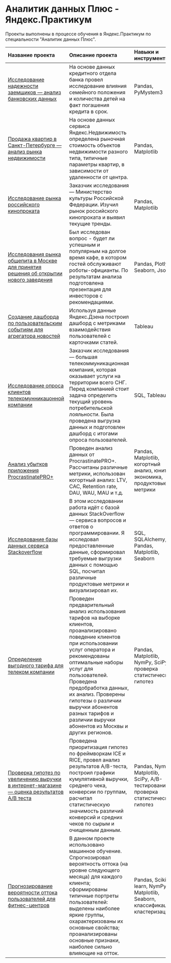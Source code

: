 # Аналитик данных Плюс - Яндекс.Практикум
Проекты выполнены в процессе обучения в Яндекс.Практикум по специальности "Аналитик данных Плюс".

| Название проекта | Описание проекта | Навыки и инструменты |
| :-------------------- | :-------------------- | :-------------------- |
| [Исследование надежности заемщиков — анализ банковских данных](https://github.com/mv-sadovnikov/training-projects/tree/main/%D0%9F%D1%80%D0%BE%D0%B5%D0%BA%D1%82%201.%20%D0%9F%D1%80%D0%B5%D0%B4%D0%BE%D0%B1%D1%80%D0%B0%D0%B1%D0%BE%D1%82%D0%BA%D0%B0%20%D0%B4%D0%B0%D0%BD%D0%BD%D1%8B%D1%85) | На основе данных кредитного отдела банка провел исследование влияния семейного положения и количества детей на факт погашения кредита в срок. | Pandas, PyMystem3 |
| [Продажа квартир в Санкт-Петербурге — анализ рынка недвижимости](https://github.com/mv-sadovnikov/training-projects/tree/main/%D0%9F%D1%80%D0%BE%D0%B5%D0%BA%D1%82%202.%20%D0%98%D1%81%D1%81%D0%BB%D0%B5%D0%B4%D0%BE%D0%B2%D0%B0%D1%82%D0%B5%D0%BB%D1%8C%D1%81%D0%BA%D0%B8%D0%B9%20%D0%B0%D0%BD%D0%B0%D0%BB%D0%B8%D0%B7%20%D0%B4%D0%B0%D0%BD%D0%BD%D1%8B%D1%85) | На основе данных сервиса Яндекс.Недвижимость определена рыночная стоимость объектов недвижимости разного типа, типичные параметры квартир, в зависимости от удаленности от центра. | Pandas, Matplotlib |
| [Исследование рынка российского кинопроката](https://github.com/mv-sadovnikov/training-projects/tree/main/%D0%9F%D1%80%D0%BE%D0%B5%D0%BA%D1%82%203.%20%D0%A1%D0%B1%D0%BE%D1%80%D0%BD%D1%8B%D0%B9%20%D0%BF%D1%80%D0%BE%D0%B5%D0%BA%D1%82) | Заказчик исследования — Министерство культуры Российской Федерации. Изучил рынок российского кинопроката и выявил текущие тренды. | Pandas, Matplotlib |
| [Исследования рынка общепита в Москве для принятия решения об открытии нового заведения](https://github.com/mv-sadovnikov/training-projects/tree/main/%D0%9F%D1%80%D0%BE%D0%B5%D0%BA%D1%82%205.%20%D0%9A%D0%B0%D0%BA%20%D1%80%D0%B0%D1%81%D1%81%D0%BA%D0%B0%D0%B7%D0%B0%D1%82%D1%8C%20%D0%B8%D1%81%D1%82%D0%BE%D1%80%D0%B8%D1%8E%20%D1%81%20%D0%BF%D0%BE%D0%BC%D0%BE%D1%89%D1%8C%D1%8E%20%D0%B4%D0%B0%D0%BD%D0%BD%D1%8B%D1%85) | Был исследован вопрос - будет ли успешным и популярным на долгое время кафе, в котором гостей обслуживают роботы-официанты. По результатам анализа подготовлена презентация для инвесторов с рекомендациями. | Pandas, Plotly, Seaborn, Json |
| [Создание дашборда по пользовательским событиям для агрегатора новостей](https://github.com/mv-sadovnikov/training-projects/tree/main/%D0%9F%D1%80%D0%BE%D0%B5%D0%BA%D1%82%206.%20%D0%9F%D1%80%D0%BE%D0%B5%D0%BA%D1%82%D0%B8%D1%80%D0%BE%D0%B2%D0%B0%D0%BD%D0%B8%D0%B5%20%D0%B4%D0%B0%D1%88%D0%B1%D0%BE%D1%80%D0%B4%D0%BE%D0%B2%20%D0%B2%20Tableau) | Используя данные Яндекс.Дзена построил дашборд с метриками взаимодействия пользователей с карточками статей. | Tableau |
| [Исследование опроса клиентов телекомунникацонной компании](https://github.com/mv-sadovnikov/training-projects/tree/main/%D0%9F%D1%80%D0%BE%D0%B5%D0%BA%D1%82%207.%20%D0%A1%D0%B1%D0%BE%D1%80%D0%BD%D1%8B%D0%B9%20%D0%BF%D1%80%D0%BE%D0%B5%D0%BA%D1%82) | Заказчик исследования — большая телекоммуникационная компания, которая оказывает услуги на территории всего СНГ. Перед компанией стоит задача определить текущий уровень потребительской лояльности. Была проведена выгрузка данных и подготовлен дашборд с итогами опроса пользователей. | SQL, Tableau |
| [Анализ убытков приложения ProcrastinatePRO+](https://github.com/mv-sadovnikov/training-projects/tree/main/%D0%9F%D1%80%D0%BE%D0%B5%D0%BA%D1%82%208.%20%D0%90%D0%BD%D0%B0%D0%BB%D0%B8%D0%B7%20%D0%B1%D0%B8%D0%B7%D0%BD%D0%B5%D1%81-%D0%BF%D0%BE%D0%BA%D0%B0%D0%B7%D0%B0%D1%82%D0%B5%D0%BB%D0%B5%D0%B9) | Проведен анализ данных от ProcrastinatePRO+. Рассчитаны различные метрики, использован когортный анализ: LTV, CAC, Retention rate, DAU, WAU, MAU и т.д. | Pandas, Matplotlib, когортный анализ, юнит-экономика, продуктовые метрики |
| [Исследование базы данных сервиса Stackoverflow](https://github.com/mv-sadovnikov/training-projects/tree/main/%D0%9F%D1%80%D0%BE%D0%B5%D0%BA%D1%82%209.%20%D0%9F%D1%80%D0%BE%D0%B4%D0%B2%D0%B8%D0%BD%D1%83%D1%82%D1%8B%D0%B9%20SQL) | В этом исследовании работа идёт с базой данных StackOverflow — сервиса вопросов и ответов о программировании. Я исследовал предоставленные данные, сформировал требуемые выгрузки данных с помощью SQL, посчитал различные продуктовые метрики и визуализировал их. | SQL, SQLAlchemy, Pandas, Matplotlib, Seaborn |
| [Определение выгодного тарифа для телеком компании](https://github.com/mv-sadovnikov/training-projects/tree/main/%D0%9F%D1%80%D0%BE%D0%B5%D0%BA%D1%82%2010.%20%D0%A1%D1%82%D0%B0%D1%82%D0%B8%D1%81%D1%82%D0%B8%D1%87%D0%B5%D1%81%D0%BA%D0%B8%D0%B9%20%D0%B0%D0%BD%D0%B0%D0%BB%D0%B8%D0%B7%20%D0%B4%D0%B0%D0%BD%D0%BD%D1%8B%D1%85) | Проведен предварительный анализ использования тарифов на выборке клиентов, проанализировано поведение клиентов при использовании услуг оператора и рекомендованы оптимальные наборы услуг для пользователей. Проведена предобработка данных, их анализ. Проверены гипотезы о различии выручки абонентов разных тарифов и различии выручки абонентов из Москвы и других регионов. | Pandas, Matplotlib, NymPy, SciPy, проверка статистических гипотез |
| [Проверка гипотез по увеличению выручки в интернет-магазине — оценка результатов A/B теста](https://github.com/mv-sadovnikov/training-projects/tree/main/%D0%9F%D1%80%D0%BE%D0%B5%D0%BA%D1%82%2011.%20%D0%9F%D1%80%D0%B8%D0%BD%D1%8F%D1%82%D0%B8%D0%B5%20%D1%80%D0%B5%D1%88%D0%B5%D0%BD%D0%B8%D0%B9%20%D0%B2%20%D0%B1%D0%B8%D0%B7%D0%BD%D0%B5%D1%81%D0%B5) | Проведена приоритизация гипотез по фреймворкам ICE и RICE, провел анализ результатов A/B-теста, построил графики кумулятивной выручки, среднего чека, конверсии по группам, расчитал статистическую значимость различий конверсий и средних чеков по сырым и очищенным данным. | Pandas, NymPy, Matplotlib, SciPy, A/B-тестирование, проверка статистических гипотез |
| [Прогнозирование вероятности оттока пользователей для фитнес-центров](https://github.com/mv-sadovnikov/training-projects/tree/main/%D0%9F%D1%80%D0%BE%D0%B5%D0%BA%D1%82%2012.%20%D0%9E%D1%81%D0%BD%D0%BE%D0%B2%D1%8B%20%D0%BC%D0%B0%D1%88%D0%B8%D0%BD%D0%BD%D0%BE%D0%B3%D0%BE%20%D0%BE%D0%B1%D1%83%D1%87%D0%B5%D0%BD%D0%B8%D1%8F) | В данном проекте использовано машинное обучение. Спрогнозировал вероятность оттока (на уровне следующего месяца) для каждого клиента; сформированы типичные портреты пользователей: выделены наиболее яркие группы, охарактеризованы их основные свойства; проанализированы основные признаки, наиболее сильно влияющие на отток. | Pandas, Scikit-learn, NymPy, Matplotlib, Seaborn, классификация, кластеризация |
